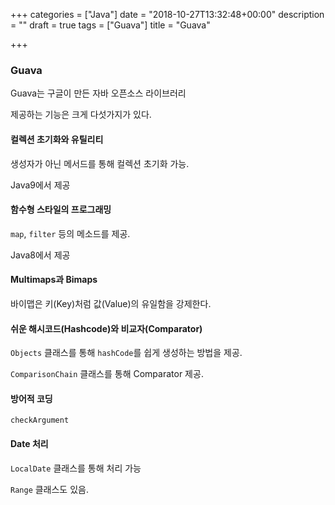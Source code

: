 +++
categories = ["Java"]
date = "2018-10-27T13:32:48+00:00"
description = ""
draft = true
tags = ["Guava"]
title = "Guava"

+++
### Guava

Guava는 구글이 만든 자바 오픈소스 라이브러리

제공하는 기능은 크게 다섯가지가 있다.

#### 컬렉션 초기화와 유틸리티

생성자가 아닌 메서드를 통해 컬렉션 초기화 가능.

Java9에서 제공

#### 함수형 스타일의 프로그래밍

`map`, `filter` 등의 메소드를 제공.

Java8에서 제공

#### Multimaps과 Bimaps

바이맵은 키(Key)처럼 값(Value)의 유일함을 강제한다.

#### 쉬운 해시코드(Hashcode)와 비교자(Comparator)

`Objects` 클래스를 통해 `hashCode`를 쉽게 생성하는 방법을 제공.

`ComparisonChain` 클래스를 통해 Comparator 제공.

#### 방어적 코딩

`checkArgument`

#### Date 처리

`LocalDate` 클래스를 통해 처리 가능

`Range` 클래스도 있음.